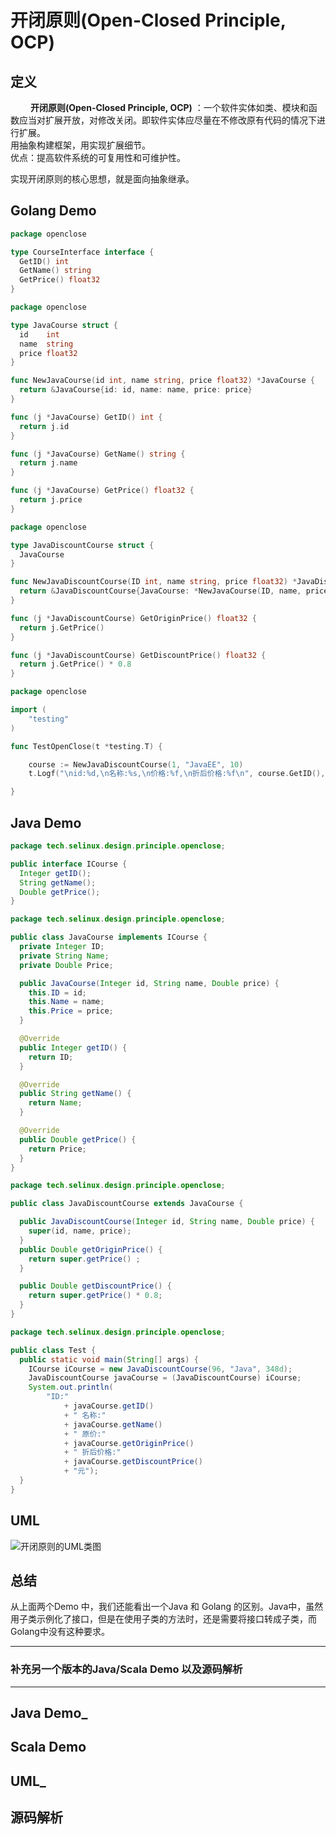# 开闭原则(Open-Closed Principle, OCP)

## 定义

  &emsp;&emsp; **开闭原则(Open-Closed Principle, OCP)** ：一个软件实体如类、模块和函数应当对扩展开放，对修改关闭。即软件实体应尽量在不修改原有代码的情况下进行扩展。  
  用抽象构建框架，用实现扩展细节。  
  优点：提高软件系统的可复用性和可维护性。  

  实现开闭原则的核心思想，就是面向抽象继承。

## Golang Demo

```go
package openclose

type CourseInterface interface {
  GetID() int
  GetName() string
  GetPrice() float32
}
```

```go
package openclose

type JavaCourse struct {
  id    int
  name  string
  price float32
}

func NewJavaCourse(id int, name string, price float32) *JavaCourse {
  return &JavaCourse{id: id, name: name, price: price}
}

func (j *JavaCourse) GetID() int {
  return j.id
}

func (j *JavaCourse) GetName() string {
  return j.name
}

func (j *JavaCourse) GetPrice() float32 {
  return j.price
}
```

```go
package openclose

type JavaDiscountCourse struct {
  JavaCourse
}

func NewJavaDiscountCourse(ID int, name string, price float32) *JavaDiscountCourse {
  return &JavaDiscountCourse{JavaCourse: *NewJavaCourse(ID, name, price)}
}

func (j *JavaDiscountCourse) GetOriginPrice() float32 {
  return j.GetPrice()
}

func (j *JavaDiscountCourse) GetDiscountPrice() float32 {
  return j.GetPrice() * 0.8
}

```

```go
package openclose

import (
    "testing"
)

func TestOpenClose(t *testing.T) {

    course := NewJavaDiscountCourse(1, "JavaEE", 10)
    t.Logf("\nid:%d,\n名称:%s,\n价格:%f,\n折后价格:%f\n", course.GetID(), course.GetName(), course.GetPrice(), course.GetDiscountPrice())

}

```

## Java Demo

```java
package tech.selinux.design.principle.openclose;

public interface ICourse {
  Integer getID();
  String getName();
  Double getPrice();
}
```

```java
package tech.selinux.design.principle.openclose;

public class JavaCourse implements ICourse {
  private Integer ID;
  private String Name;
  private Double Price;

  public JavaCourse(Integer id, String name, Double price) {
    this.ID = id;
    this.Name = name;
    this.Price = price;
  }

  @Override
  public Integer getID() {
    return ID;
  }

  @Override
  public String getName() {
    return Name;
  }

  @Override
  public Double getPrice() {
    return Price;
  }
}
```

```java
package tech.selinux.design.principle.openclose;

public class JavaDiscountCourse extends JavaCourse {

  public JavaDiscountCourse(Integer id, String name, Double price) {
    super(id, name, price);
  }
  public Double getOriginPrice() {
    return super.getPrice() ;
  }

  public Double getDiscountPrice() {
    return super.getPrice() * 0.8;
  }
}
```

```java
package tech.selinux.design.principle.openclose;

public class Test {
  public static void main(String[] args) {
    ICourse iCourse = new JavaDiscountCourse(96, "Java", 348d);
    JavaDiscountCourse javaCourse = (JavaDiscountCourse) iCourse;
    System.out.println(
        "ID:"
            + javaCourse.getID()
            + " 名称:"
            + javaCourse.getName()
            + " 原价:"
            + javaCourse.getOriginPrice()
            + " 折后价格:"
            + javaCourse.getDiscountPrice()
            + "元");
  }
}
```

## UML

![开闭原则的UML类图](images/open-close-principle.png)

## 总结

从上面两个Demo 中，我们还能看出一个Java 和 Golang 的区别。Java中，虽然用子类示例化了接口，但是在使用子类的方法时，还是需要将接口转成子类，而Golang中没有这种要求。

---

### 补充另一个版本的Java/Scala Demo 以及源码解析

---

## Java Demo_

## Scala Demo

## UML_

## 源码解析
